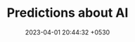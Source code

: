 ---
layout: post
title:  "Predictions about AI"
date:   2023-04-01 20:44:32 +0530
categories: jekyll update
---